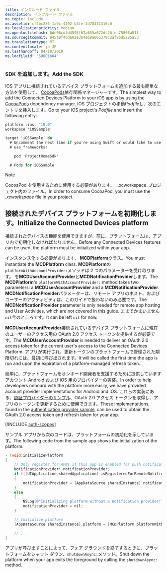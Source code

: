 ```yaml
---
title: インクルード ファイル
description: インクルード ファイル
ms.topic: include
ms.assetid: cf4bc236-1a9c-4192-b3fe-2d78331316c0
ms.localizationpriority: medium
ms.openlocfilehash: 6de00cdfd4595f67a655a672dc46fea75806a51f
ms.sourcegitcommit: 945a0f4bda02e3b4eb9a665379c2af9bd5285a53
ms.translationtype: MT
ms.contentlocale: ja-JP
ms.lasthandoff: 04/18/2019
ms.locfileid: "59801604"
---
```

### <a name="add-the-sdk"></a><span data-ttu-id="9e2e4-103">SDK を追加します。</span><span class="sxs-lookup"><span data-stu-id="9e2e4-103">Add the SDK</span></span>

<span data-ttu-id="9e2e4-104">IOS アプリに接続されているデバイス プラットフォームを追加する最も簡単な方法を使用して、 [CocoaPods](https://cocoapods.org/)依存関係マネージャーです。</span><span class="sxs-lookup"><span data-stu-id="9e2e4-104">The simplest way to add the Connected Devices Platform to your iOS app is by using the [CocoaPods](https://cocoapods.org/) dependency manager.</span></span> <span data-ttu-id="9e2e4-105">IOS プロジェクトの移動*Podfile*し、次のエントリを挿入します。</span><span class="sxs-lookup"><span data-stu-id="9e2e4-105">Go to your iOS project's *Podfile* and insert the following entry:</span></span>

```ObjectiveC
platform :ios, "10.0"
workspace 'iOSSample'

target 'iOSSample' do
  # Uncomment the next line if you're using Swift or would like to use dynamic frameworks
  # use_frameworks!

    pod 'ProjectRomeSdk'

  # Pods for iOSSample
```

> [!NOTE]
> <span data-ttu-id="9e2e4-106">CocoaPod を使用するために使用する必要があります、 _.xcworkspace_プロジェクト内のファイル。</span><span class="sxs-lookup"><span data-stu-id="9e2e4-106">In order to consume CocoaPod, you must use the _.xcworkspace_ file in your project.</span></span>

## <a name="initialize-the-connected-devices-platform"></a><span data-ttu-id="9e2e4-107">接続されたデバイス プラットフォームを初期化します。</span><span class="sxs-lookup"><span data-stu-id="9e2e4-107">Initialize the Connected Devices platform</span></span>

<span data-ttu-id="9e2e4-108">接続されたデバイスの機能を使用できますが、前に、プラットフォームは、アプリ内で初期化しなければなりません。</span><span class="sxs-lookup"><span data-stu-id="9e2e4-108">Before any Connected Devices features can be used, the platform must be initialized within your app.</span></span> 

<span data-ttu-id="9e2e4-109">インスタンス化する必要があります、 **MCDPlatform**クラス。</span><span class="sxs-lookup"><span data-stu-id="9e2e4-109">You must instantiate the **MCDPlatform** class.</span></span> <span data-ttu-id="9e2e4-110">**MCDPlatform**の`platformWithAccountProvider:`メソッドは 2 つのパラメーターを受け取ります。 を**MCDUserAccountProvider**と**MCDNotificationProvider**します。</span><span class="sxs-lookup"><span data-stu-id="9e2e4-110">The **MCDPlatform**'s `platformWithAccountProvider:` method takes two parameters: a **MCDUserAccountProvider** and a **MCDNotificationProvider**.</span></span> <span data-ttu-id="9e2e4-111">**MCDNotificationProvider**パラメーターは、リモート アプリのホスト、およびユーザーのアクティビティは、このガイドで扱わないのみ必要です。</span><span class="sxs-lookup"><span data-stu-id="9e2e4-111">The **MCDNotificationProvider** parameter is only needed for remote app hosting and User Activities, which are not covered in this guide.</span></span> <span data-ttu-id="9e2e4-112">ままでかまいません`nil`今のところです。</span><span class="sxs-lookup"><span data-stu-id="9e2e4-112">It can be left `nil` for now.</span></span>

<span data-ttu-id="9e2e4-113">**MCDUserAccountProvider**接続されているデバイス プラットフォームに現在のユーザーのアクセス用の OAuth 2.0 アクセス トークンを提供するが必要です。</span><span class="sxs-lookup"><span data-stu-id="9e2e4-113">The **MCDUserAccountProvider** is needed to deliver an OAuth 2.0 access token for the current user's access to the Connected Devices Platform.</span></span> <span data-ttu-id="9e2e4-114">アプリが実行され、更新トークンのプラットフォームで管理された期限切れには、最初に呼び出されます。</span><span class="sxs-lookup"><span data-stu-id="9e2e4-114">It will be called the first time the app is run and upon the expiration of a platform-managed refresh token.</span></span> 

<span data-ttu-id="9e2e4-115">簡単に、プラットフォームをオンボード開発者を支援するために提供していますアカウント Android および iOS 用のプロバイダーの実装。</span><span class="sxs-lookup"><span data-stu-id="9e2e4-115">In order to help developers onboard with the platform more easily, we have provided account provider implementations for Android and iOS.</span></span> <span data-ttu-id="9e2e4-116">これらの実装にある、[認証プロバイダーのサンプル](https://github.com/Microsoft/project-rome/tree/master/iOS/samples/account-provider-sample)、OAuth 2.0 アクセス トークンを取得し、アプリのトークンを更新するために使用できます。</span><span class="sxs-lookup"><span data-stu-id="9e2e4-116">These implementations, found in the [authentication provider sample](https://github.com/Microsoft/project-rome/tree/master/iOS/samples/account-provider-sample), can be used to obtain the OAuth 2.0 access token and refresh token for your app.</span></span>

[!INCLUDE [auth-scopes](../auth-scopes.md)]

<span data-ttu-id="9e2e4-117">サンプル アプリから次のコードは、プラットフォームの初期化を示しています。</span><span class="sxs-lookup"><span data-stu-id="9e2e4-117">The following code from the sample app shows the initialization of the platform.</span></span>

```ObjectiveC
- (void)initializePlatform
{
    // Only register for APNs if this app is enabled for push notifications
    NotificationProvider* notificationProvider;
    if ([[UIApplication sharedApplication] isRegisteredForRemoteNotifications])
    {
        notificationProvider = [AppDataSource sharedInstance].notificationProvider;
    }
    else
    {
        NSLog(@"Initializing platform without a notification provider!");
        notificationProvider = nil;
    }

    // Initialize platform
    [AppDataSource sharedInstance].platform = [MCDPlatform platformWithAccountProvider:[AppDataSource sharedInstance].accountProvider notificationProvider:notificationProvider];

    // ...
}
```

<span data-ttu-id="9e2e4-118">アプリが呼び出すことによって、フォア グラウンドを終了するときに、プラットフォームをシャット ダウン、`shutdownAsync:`メソッド。</span><span class="sxs-lookup"><span data-stu-id="9e2e4-118">Shut down the platform when your app exits the foreground by calling the `shutdownAsync:` method.</span></span>
